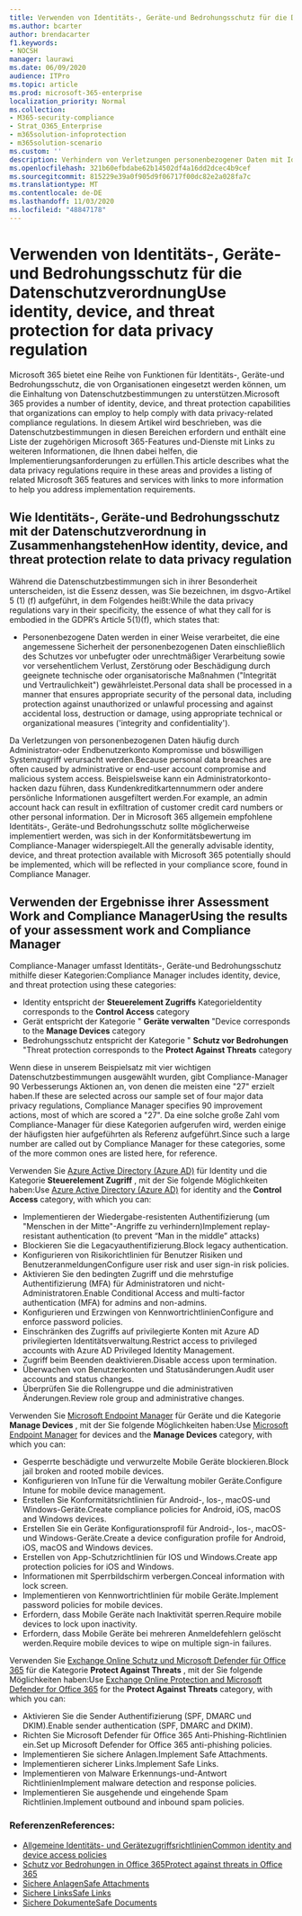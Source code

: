 ```yaml
---
title: Verwenden von Identitäts-, Geräte-und Bedrohungsschutz für die Datenschutzverordnung
ms.author: bcarter
author: brendacarter
f1.keywords:
- NOCSH
manager: laurawi
ms.date: 06/09/2020
audience: ITPro
ms.topic: article
ms.prod: microsoft-365-enterprise
localization_priority: Normal
ms.collection:
- M365-security-compliance
- Strat_O365_Enterprise
- m365solution-infoprotection
- m365solution-scenario
ms.custom: ''
description: Verhindern von Verletzungen personenbezogener Daten mit Identitäts-, Geräte-und Bedrohungsschutz Diensten von Microsoft 365.
ms.openlocfilehash: 321b60efbdabe62b14502df4a16dd2dcec4b9cef
ms.sourcegitcommit: 815229e39a0f905d9f06717f00dc82e2a028fa7c
ms.translationtype: MT
ms.contentlocale: de-DE
ms.lasthandoff: 11/03/2020
ms.locfileid: "48847178"
---
```

# <a name="use-identity-device-and-threat-protection-for-data-privacy-regulation"></a><span data-ttu-id="a31b9-103">Verwenden von Identitäts-, Geräte-und Bedrohungsschutz für die Datenschutzverordnung</span><span class="sxs-lookup"><span data-stu-id="a31b9-103">Use identity, device, and threat protection for data privacy regulation</span></span>

<span data-ttu-id="a31b9-104">Microsoft 365 bietet eine Reihe von Funktionen für Identitäts-, Geräte-und Bedrohungsschutz, die von Organisationen eingesetzt werden können, um die Einhaltung von Datenschutzbestimmungen zu unterstützen.</span><span class="sxs-lookup"><span data-stu-id="a31b9-104">Microsoft 365 provides a number of identity, device, and threat protection capabilities that organizations can employ to help comply with data privacy-related compliance regulations.</span></span> <span data-ttu-id="a31b9-105">In diesem Artikel wird beschrieben, was die Datenschutzbestimmungen in diesen Bereichen erfordern und enthält eine Liste der zugehörigen Microsoft 365-Features und-Dienste mit Links zu weiteren Informationen, die Ihnen dabei helfen, die Implementierungsanforderungen zu erfüllen.</span><span class="sxs-lookup"><span data-stu-id="a31b9-105">This article describes what the data privacy regulations require in these areas and provides a listing of related Microsoft 365 features and services with links to more information to help you address implementation requirements.</span></span>

## <a name="how-identity-device-and-threat-protection-relate-to-data-privacy-regulation"></a><span data-ttu-id="a31b9-106">Wie Identitäts-, Geräte-und Bedrohungsschutz mit der Datenschutzverordnung in Zusammenhangstehen</span><span class="sxs-lookup"><span data-stu-id="a31b9-106">How identity, device, and threat protection relate to data privacy regulation</span></span>

<span data-ttu-id="a31b9-107">Während die Datenschutzbestimmungen sich in ihrer Besonderheit unterscheiden, ist die Essenz dessen, was Sie bezeichnen, im dsgvo-Artikel 5 (1) (f) aufgeführt, in dem Folgendes heißt:</span><span class="sxs-lookup"><span data-stu-id="a31b9-107">While the data privacy regulations vary in their specificity, the essence of what they call for is embodied in the GDPR’s Article 5(1)(f), which states that:</span></span> 

- <span data-ttu-id="a31b9-108">Personenbezogene Daten werden in einer Weise verarbeitet, die eine angemessene Sicherheit der personenbezogenen Daten einschließlich des Schutzes vor unbefugter oder unrechtmäßiger Verarbeitung sowie vor versehentlichem Verlust, Zerstörung oder Beschädigung durch geeignete technische oder organisatorische Maßnahmen ("Integrität und Vertraulichkeit") gewährleistet.</span><span class="sxs-lookup"><span data-stu-id="a31b9-108">Personal data shall be processed in a manner that ensures appropriate security of the personal data, including protection against unauthorized or unlawful processing and against accidental loss, destruction or damage, using appropriate technical or organizational measures ('integrity and confidentiality').</span></span>

<span data-ttu-id="a31b9-109">Da Verletzungen von personenbezogenen Daten häufig durch Administrator-oder Endbenutzerkonto Kompromisse und böswilligen Systemzugriff verursacht werden.</span><span class="sxs-lookup"><span data-stu-id="a31b9-109">Because personal data breaches are often caused by administrative or end-user account compromise and malicious system access.</span></span> <span data-ttu-id="a31b9-110">Beispielsweise kann ein Administratorkonto-hacken dazu führen, dass Kundenkreditkartennummern oder andere persönliche Informationen ausgefiltert werden.</span><span class="sxs-lookup"><span data-stu-id="a31b9-110">For example, an admin account hack can result in exfiltration of customer credit card numbers or other personal information.</span></span> <span data-ttu-id="a31b9-111">Der in Microsoft 365 allgemein empfohlene Identitäts-, Geräte-und Bedrohungsschutz sollte möglicherweise implementiert werden, was sich in der Konformitätsbewertung im Compliance-Manager widerspiegelt.</span><span class="sxs-lookup"><span data-stu-id="a31b9-111">All the generally advisable identity, device, and threat protection available with Microsoft 365 potentially should be implemented, which will be reflected in your compliance score, found in Compliance Manager.</span></span>

## <a name="using-the-results-of-your-assessment-work-and-compliance-manager"></a><span data-ttu-id="a31b9-112">Verwenden der Ergebnisse ihrer Assessment Work and Compliance Manager</span><span class="sxs-lookup"><span data-stu-id="a31b9-112">Using the results of your assessment work and Compliance Manager</span></span>

<span data-ttu-id="a31b9-113">Compliance-Manager umfasst Identitäts-, Geräte-und Bedrohungsschutz mithilfe dieser Kategorien:</span><span class="sxs-lookup"><span data-stu-id="a31b9-113">Compliance Manager includes identity, device, and threat protection using these categories:</span></span>

- <span data-ttu-id="a31b9-114">Identity entspricht der **Steuerelement Zugriffs** Kategorie</span><span class="sxs-lookup"><span data-stu-id="a31b9-114">Identity corresponds to the **Control Access** category</span></span>
- <span data-ttu-id="a31b9-115">Gerät entspricht der Kategorie " **Geräte verwalten** "</span><span class="sxs-lookup"><span data-stu-id="a31b9-115">Device corresponds to the **Manage Devices** category</span></span>
- <span data-ttu-id="a31b9-116">Bedrohungsschutz entspricht der Kategorie " **Schutz vor Bedrohungen** "</span><span class="sxs-lookup"><span data-stu-id="a31b9-116">Threat protection corresponds to the **Protect Against Threats** category</span></span>
 
<span data-ttu-id="a31b9-117">Wenn diese in unserem Beispielsatz mit vier wichtigen Datenschutzbestimmungen ausgewählt wurden, gibt Compliance-Manager 90 Verbesserungs Aktionen an, von denen die meisten eine "27" erzielt haben.</span><span class="sxs-lookup"><span data-stu-id="a31b9-117">If these are selected across our sample set of four major data privacy regulations, Compliance Manager specifies 90 improvement actions, most of which are scored a "27".</span></span> <span data-ttu-id="a31b9-118">Da eine solche große Zahl vom Compliance-Manager für diese Kategorien aufgerufen wird, werden einige der häufigsten hier aufgeführten als Referenz aufgeführt.</span><span class="sxs-lookup"><span data-stu-id="a31b9-118">Since such a large number are called out by Compliance Manager for these categories, some of the more common ones are listed here, for reference.</span></span>

<span data-ttu-id="a31b9-119">Verwenden Sie [Azure Active Directory (Azure AD)](https://azure.microsoft.com/services/active-directory/) für Identity und die Kategorie **Steuerelement Zugriff** , mit der Sie folgende Möglichkeiten haben:</span><span class="sxs-lookup"><span data-stu-id="a31b9-119">Use [Azure Active Directory (Azure AD)](https://azure.microsoft.com/services/active-directory/) for identity and the **Control Access** category, with which you can:</span></span>

- <span data-ttu-id="a31b9-120">Implementieren der Wiedergabe-resistenten Authentifizierung (um "Menschen in der Mitte"-Angriffe zu verhindern)</span><span class="sxs-lookup"><span data-stu-id="a31b9-120">Implement replay-resistant authentication (to prevent “Man in the middle” attacks)</span></span>
- <span data-ttu-id="a31b9-121">Blockieren Sie die Legacyauthentifizierung.</span><span class="sxs-lookup"><span data-stu-id="a31b9-121">Block legacy authentication.</span></span>
- <span data-ttu-id="a31b9-122">Konfigurieren von Risikorichtlinien für Benutzer Risiken und Benutzeranmeldungen</span><span class="sxs-lookup"><span data-stu-id="a31b9-122">Configure user risk and user sign-in risk policies.</span></span>
- <span data-ttu-id="a31b9-123">Aktivieren Sie den bedingten Zugriff und die mehrstufige Authentifizierung (MFA) für Administratoren und nicht-Administratoren.</span><span class="sxs-lookup"><span data-stu-id="a31b9-123">Enable Conditional Access and multi-factor authentication (MFA) for admins and non-admins.</span></span>
- <span data-ttu-id="a31b9-124">Konfigurieren und Erzwingen von Kennwortrichtlinien</span><span class="sxs-lookup"><span data-stu-id="a31b9-124">Configure and enforce password policies.</span></span>
- <span data-ttu-id="a31b9-125">Einschränken des Zugriffs auf privilegierte Konten mit Azure AD privilegierten Identitätsverwaltung.</span><span class="sxs-lookup"><span data-stu-id="a31b9-125">Restrict access to privileged accounts with Azure AD Privileged Identity Management.</span></span>
- <span data-ttu-id="a31b9-126">Zugriff beim Beenden deaktivieren.</span><span class="sxs-lookup"><span data-stu-id="a31b9-126">Disable access upon termination.</span></span>
- <span data-ttu-id="a31b9-127">Überwachen von Benutzerkonten und Statusänderungen.</span><span class="sxs-lookup"><span data-stu-id="a31b9-127">Audit user accounts and status changes.</span></span>
- <span data-ttu-id="a31b9-128">Überprüfen Sie die Rollengruppe und die administrativen Änderungen.</span><span class="sxs-lookup"><span data-stu-id="a31b9-128">Review role group and administrative changes.</span></span>

<span data-ttu-id="a31b9-129">Verwenden Sie [Microsoft Endpoint Manager](https://www.microsoft.com/microsoft-365/microsoft-endpoint-manager) für Geräte und die Kategorie **Manage Devices** , mit der Sie folgende Möglichkeiten haben:</span><span class="sxs-lookup"><span data-stu-id="a31b9-129">Use [Microsoft Endpoint Manager](https://www.microsoft.com/microsoft-365/microsoft-endpoint-manager) for devices and the **Manage Devices** category, with which you can:</span></span>

- <span data-ttu-id="a31b9-130">Gesperrte beschädigte und verwurzelte Mobile Geräte blockieren.</span><span class="sxs-lookup"><span data-stu-id="a31b9-130">Block jail broken and rooted mobile devices.</span></span>
- <span data-ttu-id="a31b9-131">Konfigurieren von InTune für die Verwaltung mobiler Geräte.</span><span class="sxs-lookup"><span data-stu-id="a31b9-131">Configure Intune for mobile device management.</span></span>
- <span data-ttu-id="a31b9-132">Erstellen Sie Konformitätsrichtlinien für Android-, Ios-, macOS-und Windows-Geräte.</span><span class="sxs-lookup"><span data-stu-id="a31b9-132">Create compliance policies for Android, iOS, macOS and Windows devices.</span></span>
- <span data-ttu-id="a31b9-133">Erstellen Sie ein Geräte Konfigurationsprofil für Android-, Ios-, macOS-und Windows-Geräte.</span><span class="sxs-lookup"><span data-stu-id="a31b9-133">Create a device configuration profile for Android, iOS, macOS and Windows devices.</span></span>
- <span data-ttu-id="a31b9-134">Erstellen von App-Schutzrichtlinien für IOS und Windows.</span><span class="sxs-lookup"><span data-stu-id="a31b9-134">Create app protection policies for iOS and Windows.</span></span>
- <span data-ttu-id="a31b9-135">Informationen mit Sperrbildschirm verbergen.</span><span class="sxs-lookup"><span data-stu-id="a31b9-135">Conceal information with lock screen.</span></span>
- <span data-ttu-id="a31b9-136">Implementieren von Kennwortrichtlinien für mobile Geräte.</span><span class="sxs-lookup"><span data-stu-id="a31b9-136">Implement password policies for mobile devices.</span></span>
- <span data-ttu-id="a31b9-137">Erfordern, dass Mobile Geräte nach Inaktivität sperren.</span><span class="sxs-lookup"><span data-stu-id="a31b9-137">Require mobile devices to lock upon inactivity.</span></span>
- <span data-ttu-id="a31b9-138">Erfordern, dass Mobile Geräte bei mehreren Anmeldefehlern gelöscht werden.</span><span class="sxs-lookup"><span data-stu-id="a31b9-138">Require mobile devices to wipe on multiple sign-in failures.</span></span>

<span data-ttu-id="a31b9-139">Verwenden Sie [Exchange Online Schutz und Microsoft Defender für Office 365](../security/office-365-security/office-365-atp.md) für die Kategorie **Protect Against Threats** , mit der Sie folgende Möglichkeiten haben:</span><span class="sxs-lookup"><span data-stu-id="a31b9-139">Use [Exchange Online Protection and Microsoft Defender for Office 365](../security/office-365-security/office-365-atp.md) for the **Protect Against Threats** category, with which you can:</span></span>

- <span data-ttu-id="a31b9-140">Aktivieren Sie die Sender Authentifizierung (SPF, DMARC und DKIM).</span><span class="sxs-lookup"><span data-stu-id="a31b9-140">Enable sender authentication (SPF, DMARC and DKIM).</span></span>
- <span data-ttu-id="a31b9-141">Richten Sie Microsoft Defender für Office 365 Anti-Phishing-Richtlinien ein.</span><span class="sxs-lookup"><span data-stu-id="a31b9-141">Set up Microsoft Defender for Office 365 anti-phishing policies.</span></span>
- <span data-ttu-id="a31b9-142">Implementieren Sie sichere Anlagen.</span><span class="sxs-lookup"><span data-stu-id="a31b9-142">Implement Safe Attachments.</span></span>
- <span data-ttu-id="a31b9-143">Implementieren sicherer Links.</span><span class="sxs-lookup"><span data-stu-id="a31b9-143">Implement Safe Links.</span></span>
- <span data-ttu-id="a31b9-144">Implementieren von Malware Erkennungs-und-Antwort Richtlinien</span><span class="sxs-lookup"><span data-stu-id="a31b9-144">Implement malware detection and response policies.</span></span>
- <span data-ttu-id="a31b9-145">Implementieren Sie ausgehende und eingehende Spam Richtlinien.</span><span class="sxs-lookup"><span data-stu-id="a31b9-145">Implement outbound and inbound spam policies.</span></span>

### <a name="references"></a><span data-ttu-id="a31b9-146">Referenzen</span><span class="sxs-lookup"><span data-stu-id="a31b9-146">References:</span></span>

- [<span data-ttu-id="a31b9-147">Allgemeine Identitäts- und Gerätezugriffsrichtlinien</span><span class="sxs-lookup"><span data-stu-id="a31b9-147">Common identity and device access policies</span></span>](../security/office-365-security/identity-access-policies.md)
- [<span data-ttu-id="a31b9-148">Schutz vor Bedrohungen in Office 365</span><span class="sxs-lookup"><span data-stu-id="a31b9-148">Protect against threats in Office 365</span></span>](https://support.office.com/article/protect-against-threats-in-office-365-b10023f6-f30f-45d3-b3ad-b71aa4aa0d58)
- [<span data-ttu-id="a31b9-149">Sichere Anlagen</span><span class="sxs-lookup"><span data-stu-id="a31b9-149">Safe Attachments</span></span>](../security/office-365-security/atp-safe-attachments.md)
- [<span data-ttu-id="a31b9-150">Sichere Links</span><span class="sxs-lookup"><span data-stu-id="a31b9-150">Safe Links</span></span>](../security/office-365-security/atp-safe-links.md)
- [<span data-ttu-id="a31b9-151">Sichere Dokumente</span><span class="sxs-lookup"><span data-stu-id="a31b9-151">Safe Documents</span></span>](../security/office-365-security/safe-docs.md)

